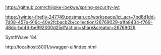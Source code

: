 https://github.com/chijioke-ibekwe/spring-security-jwt

https://winter-firefly-247749.postman.co/workspace/ict_acr~7bd8d1dd-7d08-457e-916c-40e2fcbacb2b/collection/26769029-a1fa8434-f769-48dc-bd46-be992000d25d?action=share&creator=26769029

SynthWave '84

http://localhost:8001/swagger-ui/index.html